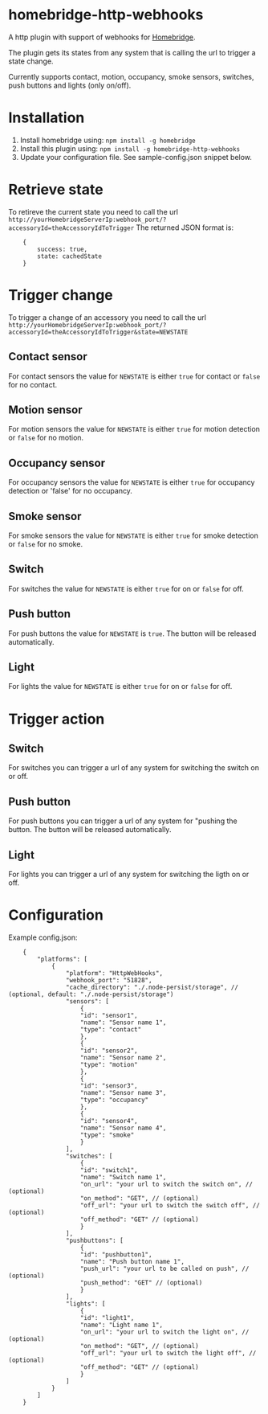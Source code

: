 # homebridge-http-webhooks
A http plugin with support of webhooks for [Homebridge](https://github.com/nfarina/homebridge).

The plugin gets its states from any system that is calling the url to trigger a state change.

Currently supports contact, motion, occupancy, smoke sensors, switches, push buttons and lights (only on/off).

# Installation
1. Install homebridge using: `npm install -g homebridge`
2. Install this plugin using: `npm install -g homebridge-http-webhooks`
3. Update your configuration file. See sample-config.json snippet below.

# Retrieve state
To retireve the current state you need to call the url `http://yourHomebridgeServerIp:webhook_port/?accessoryId=theAccessoryIdToTrigger`
The returned JSON format is:
```
    {
        success: true,
        state: cachedState
    }
```

# Trigger change
To trigger a change of an accessory you need to call the url `http://yourHomebridgeServerIp:webhook_port/?accessoryId=theAccessoryIdToTrigger&state=NEWSTATE`

## Contact sensor
For contact sensors the value for `NEWSTATE` is either `true` for contact or `false` for no contact.

## Motion sensor
For motion sensors the value for `NEWSTATE` is either `true` for motion detection or `false` for no motion.

## Occupancy sensor
For occupancy sensors the value for `NEWSTATE` is either `true` for occupancy detection or 'false' for no occupancy.

## Smoke sensor
For smoke sensors the value for `NEWSTATE` is either `true` for smoke detection or `false` for no smoke.

## Switch
For switches the value for `NEWSTATE` is either `true` for on or `false` for off.

## Push button
For push buttons the value for `NEWSTATE` is `true`. The button will be released automatically.

## Light
For lights the value for `NEWSTATE` is either `true` for on or `false` for off.

# Trigger action

## Switch
For switches you can trigger a url of any system for switching the switch on or off.

## Push button
For push buttons you can trigger a url of any system for "pushing the button. The button will be released automatically.

## Light
For lights you can trigger a url of any system for switching the ligth on or off.

# Configuration
Example config.json:
```
    {
        "platforms": [
            {
                "platform": "HttpWebHooks",
                "webhook_port": "51828",
                "cache_directory": "./.node-persist/storage", // (optional, default: "./.node-persist/storage")
                "sensors": [
                    {
                    "id": "sensor1",
                    "name": "Sensor name 1",
                    "type": "contact"
                    },
                    {
                    "id": "sensor2",
                    "name": "Sensor name 2",
                    "type": "motion"
                    },
                    {
                    "id": "sensor3",
                    "name": "Sensor name 3",
                    "type": "occupancy"
                    },
                    {
                    "id": "sensor4",
                    "name": "Sensor name 4",
                    "type": "smoke"
                    }
                ],
                "switches": [
                    {
                    "id": "switch1",
                    "name": "Switch name 1",
                    "on_url": "your url to switch the switch on", // (optional)
                    "on_method": "GET", // (optional)
                    "off_url": "your url to switch the switch off", // (optional)
                    "off_method": "GET" // (optional)
                    }
                ],
                "pushbuttons": [
                    {
                    "id": "pushbutton1",
                    "name": "Push button name 1",
                    "push_url": "your url to be called on push", // (optional)
                    "push_method": "GET" // (optional)
                    }
                ],
                "lights": [
                    {
                    "id": "light1",
                    "name": "Light name 1",
                    "on_url": "your url to switch the light on", // (optional)
                    "on_method": "GET", // (optional)
                    "off_url": "your url to switch the light off", // (optional)
                    "off_method": "GET" // (optional)
                    }
                ]
            }
        ]
    }
```
